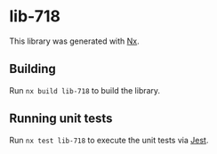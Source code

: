# lib-718

This library was generated with [Nx](https://nx.dev).

## Building

Run `nx build lib-718` to build the library.

## Running unit tests

Run `nx test lib-718` to execute the unit tests via [Jest](https://jestjs.io).
